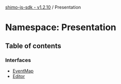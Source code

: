 [shimo-js-sdk - v1.2.10](/README.md) / Presentation

# Namespace: Presentation

## Table of contents

### Interfaces

- [EventMap](/interfaces/Presentation.EventMap.md)
- [Editor](/interfaces/Presentation.Editor.md)
